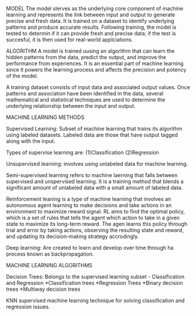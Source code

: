 MODEL
The model slerves as the underlying core component of machine learning and represents the link between input and output to generate precise and fresh data. It is trained on a dataset to identify underlying patterns and produce accurate results. Following training, the model is tested to determin if it can provide fresh and precise data; if the test is succesful, it is then used for real-world applciations.

ALGORITHM
A model is trained uusing an algorithm that can learn the hidden patterns from the data, predict the output, and improve the performance from experiences. It is an essential part of machine learning since it powers the learning process and affects the precision and potency of the model.

A training dataset consists of input data and associated output values. Once patterns and association have been identified in the data, several mathematical and statistical techniques are used to determine the underlying relationship between the input and output.

MACHINE LEARNING METHODS

Supervised Learning:
Subset of machine learning that trains its algorithm using labeled datasets. Labeled data are those that have output tagged along with the input.

Types of supervise learning are:
(1)Classification
(2)Regression

Unsupervised learning: involves using unlabeled data for machine learning.

Semi-supervised learning refers to machine laerning that falls between supervised and unspervised learning. It is a training method that blends a significant amount of unlabeled data with a small amount of labeled data.

Reinforcement leaning is a type of machine learning that involves an autonomous agent learning to make decisions and take actions in an environment to maximize reward signal. RL aims to find the optimal policy, which is a set of rules that tells the agent which action to take in a given state to maximize its long-term reward. The agen learns this policy through trial and error by taking actions, observing the resulting state and reward, and updating its decision-making strategy accrodingly.

Deep learning:
Are created to learn and develop over time through ha process known as backpropagation.


MACHINE LEARNING ALGORITHMS

Decision Trees:
Belongs to the supervised learning subset - Classification and Regression
*Classification trees
*Regression Trees
*Binary decision trees
*Multiway decision trees

KNN
supervised machine learning technique for solving classification and regression issues.